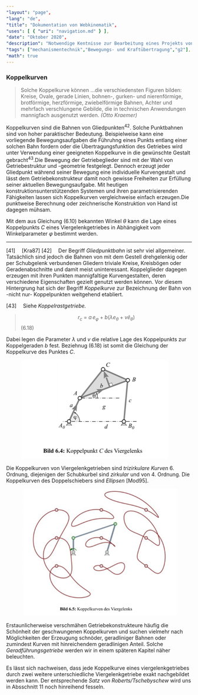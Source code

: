 ```yaml
---
"layout": "page",
"lang": "de",
"title": "Dokumentation von Webkinematik",
"uses": [ { "uri": "navigation.md" } ],
"date": "Oktober 2020",
"description": "Notwendige Kentnisse zur Bearbeitung eines Projekts von Webkinematik",
"tags": ["mechanismentechnik","Bewegungs- und Kraftübertragung","g2"],
"math": true
---
```


### Koppelkurven

> Solche Koppelkurve können ...die verschiedensten Figuren bilden: Kreise, Ovale, gerade Linien, bohnen-, gurken- und nierenförmige, brotförmige, herzförmige, zwiebelförmige Bahnen, Achter und mehrfach verschlungene Gebilde, die in technischen Anwendungen mannigfach ausgenutzt werden. *(Otto Kraemer)*

Koppelkurven sind die Bahnen von Gliedpunkten<sup>42</sup>. Solche Punktbahnen sind von hoher paraktischer Bedeutung. Beispielweise kann eine vorliegende Bewegungsaufgaben die Führuhng eines Punkts entlang einer solchen Bahn fordern oder die Übertragungsfunktion des Getriebes wird unter Verwendung einer geeigneten Koppelkurve in die gewünschte Gestalt gebracht<sup>43</sup>.Die Bewegung der Getriebeglieder sind mit der Wahl von Getriebestruktur und -geometrie festgelegt. Dennoch erzeugt jeder Gliedpunkt während seiner Bewegung eine individuelle Kurvengestalt und lässt dem Getriebekonstrukteur damit noch gewisse Freiheiten zur Erfüllung seiner aktuellen Bewegungsaufgabe. Mit heutigen konstruktionsunterstützenden Systemen und ihren parametrisierenden Fähigkeiten lassen sich Koppelkurven vergleichweise einfach erzeugen.Die punktweise Berechnung oder zeichnerische Konstruktion von Hand ist dagegen mühsam.

Mit dem aus Gleichung (6.10) bekannten Winkel $\theta$ kann die Lage eines Koppelpunkts *C* eines Viergelenkgetriebes in Abhängigkeit vom Winkelparameter $\varphi$ bestimmt werden.

---
<span id="41">[41]&emsp; [Kra87]
<span id="42">[42]&emsp; Der Begriff *Gliedpunktbahn* ist sehr viel allgemeiner. Tatsächlich sind jedoch die Bahnen von mit dem Gestell drehgelenkig oder per Schubgelenk verbundenen Gliedern triviale Kreise, Kreisbögen oder Geradenabschnitte und damit meist uninteressant. Koppelglieder dagegen erzeugen mit ihren Punkten mannigfaltige Kurvengestalten, deren verschiedene Eigenschaften gezielt genutzt werden können. Vor diesem Hintergrung hat sich der Begriff *Koppelkurve* zur Bezeichnung der Bahn von -nicht nur- Koppelpunkten weitgehend etabliert.

<span id="43">[43]&emsp; Siehe *Koppelrastgetriebe.*

> $$r_{c}~=~ a\,e_{\varphi} + b (\lambda e_{\theta}+ v\tilde e_{\theta})$$ (6.18)

Dabei legen die Parameter $\lambda$ und $v$ die relative Lage des Koppelpunkts zur Koppelgeraden *b* fest. Beziehnug (6.18) ist somit die Gleichung der Koppelkurve des Punktes *C*.

<figure>

<img src="./Bilder/bild 4.png">

</figure>

Die Koppelkurven von Viergelenkgetrieben sind *trizirkulare Kurven* 6. Ordnung, diejenigen der Schubkurbel sind *zirkular* und von 4. Ordnung. Die Koppelkurven des Doppelschiebers sind *Ellipsen* [Mod95].

<figure>

<img src="./Bilder/bild 5.png">

</figure>

Erstaunlicherweise verschmähen Getriebekonstrukteure häufig die Schönheit der geschwungenen Koppelkurven und suchen vielmehr nach Möglichkeiten der Erzeugung schnöder, geradliniger Bahnen oder zumindest Kurven mit hinreichendem geradlinigen Anteil. Solche *Geradführungsgetriebe* werden wir in einem späteren Kapitel näher beleuchten.

Es lässt sich nachweisen, dass jede Koppelkurve eines viergelenkgetriebes durch zwei weitere unterschiedliche Viergelenkgetriebe exakt nachgebildet werden kann. Der entsprechende *Satz von Roberts/Tschebyschew* wird uns in Absschnitt 11 noch hinreihend fesseln.